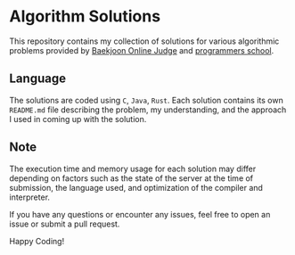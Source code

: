 # Algorithm Solutions

This repository contains my collection of solutions for various algorithmic problems provided by [Baekjoon Online Judge](https://www.acmicpc.net/) and [programmers school](https://school.programmers.co.kr/).

## Language

The solutions are coded using `C`, `Java`, `Rust`. Each solution contains its own `README.md` file describing the problem, my understanding, and the approach I used in coming up with the solution.

## Note

The execution time and memory usage for each solution may differ depending on factors such as the state of the server at the time of submission, the language used, and optimization of the compiler and interpreter.

If you have any questions or encounter any issues, feel free to open an issue or submit a pull request. 

Happy Coding!
